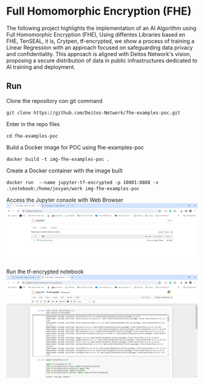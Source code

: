 #  Full Homomorphic Encryption (FHE)

The following project highlights the implementation of an AI Algorithm using Full Homomorphic Encryption (FHE), Using diffentes Libraries based en FHE, TenSEAL, it is, Crytpen, tf-encrypted, we show a process of training a Linear Regression with an approach focused on safeguarding data privacy and confidentiality. This approach is aligned with Deitos Network's vision, proposing a secure distribution of data in public infrastructures dedicated to AI training and deployment.

##  Run 

Clone the repository con git command 
```console
git clone https://github.com/Deitos-Network/fhe-examples-poc.git
```

Enter in the repo files
```console
cd fhe-examples-poc
```

Build a Docker image for POC using fhe-examples-poc
```console
docker build -t img-fhe-examples-poc .
```

Create a Docker container with the image built
```console
docker run  --name jupyter-tf-encrypted -p 10001:8888 -v .\notebook:/home/jovyan/work img-fhe-examples-poc
```

Access the Jupyter console with Web Browser
![alt](assets/jupyter-console.png)


Run the tf-encrypted notebook
![alt](assets/tf-encrypted.png)